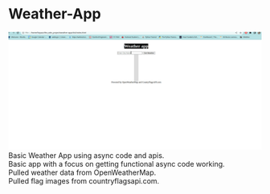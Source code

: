 # Weather-App 

![](https://github.com/FaiyaazHawk/Weather-App/blob/main/weatherapi.gif)
Basic Weather App using async code and apis.  
Basic app with a focus on getting functional async code working.  
Pulled weather data from OpenWeatherMap.  
Pulled flag images from countryflagsapi.com.  
